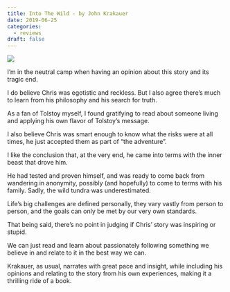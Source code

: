 ```yaml
---
title: Into The Wild - by John Krakauer
date: 2019-06-25
categories:
  - reviews
draft: false
---
```


![](https://i.gr-assets.com/images/S/compressed.photo.goodreads.com/books/1403173986l/1845.jpg)

I’m in the neutral camp when having an opinion about this story and its tragic end.

I do believe Chris was egotistic and reckless. But I also agree there’s much to learn from his philosophy and his search for truth.

As a fan of Tolstoy myself, I found gratifying to read about someone living and applying his own flavor of Tolstoy’s message.

I also believe Chris was smart enough to know what the risks were at all times, he just accepted them as part of “the adventure”.

I like the conclusion that, at the very end, he came into terms with the inner beast that drove him.

He had tested and proven himself, and was ready to come back from wandering in anonymity, possibly (and hopefully) to come to terms with his family. Sadly, the wild tundra was underestimated.

Life’s big challenges are defined personally, they vary vastly from person to person, and the goals can only be met by our very own standards.

That being said, there’s no point in judging if Chris’ story was inspiring or stupid.

We can just read and learn about passionately following something we believe in and relate to it in the best way we can.

Krakauer, as usual, narrates with great pace and insight, while including his opinions and relating to the story from his own experiences, making it a thrilling ride of a book.
